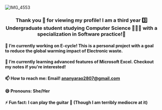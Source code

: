 ![IMG_4553](https://user-images.githubusercontent.com/67706291/119688855-67eec480-be59-11eb-8892-3e7e764af3e4.jpg)

<!--
**ananya2801/ananya2801** is a ✨ _special_ ✨ repository because its `README.md` (this file) appears on your GitHub profile.
-->
### <div align="center"> Thank you 🥰 for viewing my profile! I am a third year 3️⃣ Undergraduate student studying Computer Science 👩🏽‍💻 with a  specialization in Software practice!📱 </div>

#### 🔭 I’m currently working on E-cycle! This is a personal project with a goal to reduce the global warming impact of Electronic waste.
#### 🌱 I’m currently learning advanced features of Microsoft Excel. Checkout my notes if you're interested!
#### 📫 How to reach me: Email! ananyarao2807@gmail.com
#### 😄 Pronouns: She/Her
#### ⚡ Fun fact: I can play the guitar 🎸 (Though I am terribly mediocre at it)

